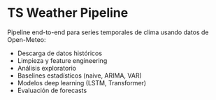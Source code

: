 # TS Weather Pipeline

Pipeline end-to-end para series temporales de clima usando datos de Open-Meteo:
- Descarga de datos históricos
- Limpieza y feature engineering
- Análisis exploratorio
- Baselines estadísticos (naive, ARIMA, VAR)
- Modelos deep learning (LSTM, Transformer)
- Evaluación de forecasts
